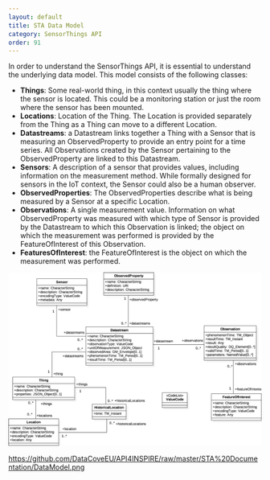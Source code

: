 ```yaml
---
layout: default
title: STA Data Model
category: SensorThings API
order: 91
---
```


In order to understand the SensorThings API, it is essential to understand the underlying data model. This model consists of the following classes:

* **Things**: Some real-world thing, in this context usually the thing where the sensor is located. This could be a monitoring station or just the room where the sensor has been mounted.
* **Locations**: Location of the Thing. The Location is provided separately from the Thing as a Thing can move to a different Location.
* **Datastreams**: a Datastream links together a Thing with a Sensor that is measuring an ObservedProperty to provide an entry point for a time series. All Observations created by the Sensor pertaining to the ObservedProperty are linked to this Datastream.
* **Sensors**: A description of a sensor that provides values, including information on the measurement method. While formally designed for sensors in the IoT context, the Sensor could also be a human observer.
* **ObservedProperties**: The ObservedProperties describe what is being measured by a Sensor at a specific Location.
* **Observations**: A single measurement value. Information on what ObservedProperty was measured with which type of Sensor is provided by the Datastream to which this Observation is linked; the object on which the measurement was performed is provided by the FeatureOfInterest of this Observation.
* **FeaturesOfInterest**: the FeatureOfInterest is the object on which the measurement was performed.

![SensorThings API Data Model](https://github.com/DataCoveEU/API4INSPIRE/raw/master/STA%20Documentation/DataModel.png)

https://github.com/DataCoveEU/API4INSPIRE/raw/master/STA%20Documentation/DataModel.png
